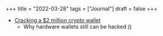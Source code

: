 +++
title = "2022-03-28"
tags = ["Journal"]
draft = false
+++

-   [Cracking a $2 million crypto wallet](https://www.theverge.com/2022/1/24/22898712/crypto-hardware-wallet-hacking-lost-bitcoin-ethereum-nft)
    -   Why hardware wallets still can be hacked ()